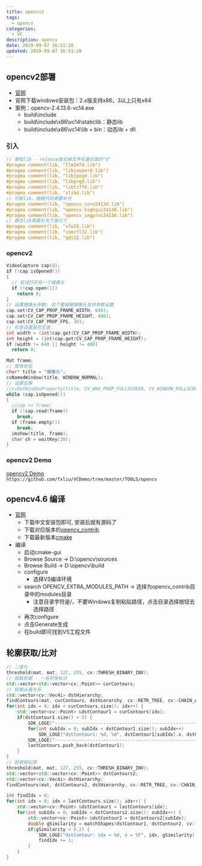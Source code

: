 ```yaml
---
title: opencv2
tags: 
  - opencv
categories: 
  - VC
description: opencv
date: 2019-09-07 16:51:20
updated: 2019-09-07 16:51:20
---
```


## opencv2部署

+ [官网](https://opencv.org/releases/)
+ 官网下载windows安装包：2.x版支持x86，3以上只有x64
+ 案例：opencv-2.4.13.6-vc14.exe
  + build\include
  + build\include\x86\vc14\staticlib：静态lib
  + build\include\x86\vc14\lib + bin：动态lib + dll

### 引入

```C++
// 基础lib - release版去掉文件名最后面的"d"
#pragma comment(lib, "IlmImfd.lib")
#pragma comment(lib, "libjasperd.lib")
#pragma comment(lib, "libjpegd.lib")
#pragma comment(lib, "libpngd.lib")
#pragma comment(lib, "libtiffd.lib")
#pragma comment(lib, "zlibd.lib")
// 功能lib，根据代码需要补充
#pragma comment(lib, "opencv_core2413d.lib")
#pragma comment(lib, "opencv_highgui2413d.lib")
#pragma comment(lib, "opencv_imgproc2413d.lib")
// 静态lib需要补充下面几个
#pragma comment(lib, "vfw32.lib")
#pragma comment(lib, "comctl32.lib")
#pragma comment(lib, "gdi32.lib")
```

### opencv2

```C++
VideoCapture cap(0);
if (!cap.isOpened())
{
  // 尝试打开另一个摄像头
  if (!cap.open(1))
    return 0;
}
// 设置摄像头参数: 这个要根据摄像头支持参数设置
cap.set(CV_CAP_PROP_FRAME_WIDTH, 640);
cap.set(CV_CAP_PROP_FRAME_HEIGHT, 480);
cap.set(CV_CAP_PROP_FPS, 30);
// 检查设置是否生效
int width = (int)cap.get(CV_CAP_PROP_FRAME_WIDTH);
int height = (int)cap.get(CV_CAP_PROP_FRAME_HEIGHT);
if (width != 640 || height != 480)
  return 0;

Mat frame;
// 窗体命名
char* title = "摄像头";
cvNamedWindow(title, WINDOW_NORMAL);
// 设置全屏
//cvSetWindowProperty(title, CV_WND_PROP_FULLSCREEN, CV_WINDOW_FULLSCREEN);
while (cap.isOpened())
{
  //cap >> frame;
  if (!cap.read(frame))
    break;
  if (frame.empty())
    break;
  imshow(title, frame);
  char ch = waitKey(30);
}
```

### opencv2 Demo

[opencv2 Demo](https://github.com/fxliu/VCDemo/tree/master/TOOLS/opencv)
`https://github.com/fxliu/VCDemo/tree/master/TOOLS/opencv`

## opencv4.6 编译

+ [官网](https://opencv.org/releases/)
  + 下载中文安装包即可, 安装后就有源码了
  + 下载对应版本的[opencv_contrib](https://github.com/opencv/opencv_contrib/tree/4.6.0)
  + 下载最新版本[cmake](https://cmake.org/download/)
+ 编译
  + 启动cmake-gui
  + Browse Source -> D:\opencv\sources
  + Browse Build -> D:\opencv\build
  + configure
    + 选择VS编译环境
  + search OPENCV_EXTRA_MODULES_PATH -> 选择为opencv_contrib目录中的modules目录
    + 注意目录字符是/，不要Windows复制粘贴路径，点击目录选择按钮去选择路径
  + 再次configure
  + 点击Generate生成
  + 在build即可找到VS工程文件

## 轮廓获取/比对

```c++
// 二值化
threshold(mat, mat, 127, 255, cv::THRESH_BINARY_INV);
// 提取轮廓 - 一系列坐标点
std::vector<std::vector<cv::Point>> curContours;
// 轮廓从属关系
std::vector<cv::Vec4i> dstHierarchy;
findContours(mat, curContours, dstHierarchy, cv::RETR_TREE, cv::CHAIN_APPROX_SIMPLE, cv::Point(0, 0));
for(int idx = 0; idx < curContours.size(); idx++) {
    std::vector<cv::Point> &dstContour1 = curContours[idx];
    if(dstContour1.size() > 5) {
        SDK_LOGE("--------------------------------------------------------");
        for(int subIdx = 0; subIdx < dstContour1.size(); subIdx++)
            SDK_LOGE("dstContour1: %d, %d", dstContour1[subIdx].x, dstContour1[subIdx].y);
        SDK_LOGE("--------------------------------------------------------");
        lastContours.push_back(dstContour1);
    }
}
// 轮廓相似度
threshold(mat, mat, 127, 255, cv::THRESH_BINARY_INV);
std::vector<std::vector<cv::Point>> dstContours2;
std::vector<cv::Vec4i> dstHierarchy;
findContours(mat, dstContours2, dstHierarchy, cv::RETR_TREE, cv::CHAIN_APPROX_SIMPLE, cv::Point(0, 0));

int findIdx = 0;
for(int idx = 0; idx < lastContours.size(); idx++) {
    std::vector<cv::Point> &dstContour1 = lastContours[idx];
    for(int subIdx = 0; subIdx < dstContours2.size(); subIdx++) {
        std::vector<cv::Point> &dstContour2 = dstContours2[subIdx];
        double gSimilarity = matchShapes(dstContour1, dstContour2, cv::CONTOURS_MATCH_I3, 0);
        if(gSimilarity < 0.2) {
            SDK_LOGE("dstContour: idx = %d, v = %f", idx, gSimilarity);
            findIdx += 1;
        }
    }
}
```
